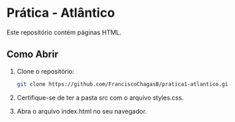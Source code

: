 # Prática - Atlântico

Este repositório contém páginas HTML.

## Como Abrir

1. Clone o repositório:
   ```bash
   git clone https://github.com/FranciscoChagasB/pratica1-atlantico.git
   ```
2. Certifique-se de ter a pasta src com o arquivo styles.css.

3. Abra o arquivo index.html no seu navegador.
